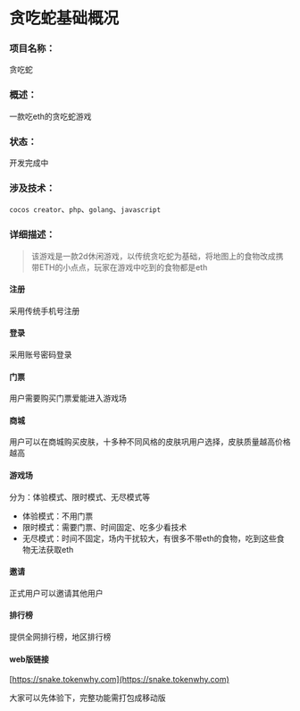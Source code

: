 # 贪吃蛇基础概况

### 项目名称：

贪吃蛇&#x20;

### 概述：&#x20;

一款吃eth的贪吃蛇游戏&#x20;

### 状态：

开发完成中&#x20;

### 涉及技术：

`cocos creator`、`php`、`golang`、`javascript`&#x20;

### 详细描述：&#x20;

> 该游戏是一款2d休闲游戏，以传统贪吃蛇为基础，将地图上的食物改成携带ETH的小点点，玩家在游戏中吃到的食物都是eth

#### 注册

采用传统手机号注册

#### 登录

采用账号密码登录

#### 门票

用户需要购买门票爱能进入游戏场

#### 商城

用户可以在商城购买皮肤，十多种不同风格的皮肤巩用户选择，皮肤质量越高价格越高

#### 游戏场

分为：体验模式、限时模式、无尽模式等

* 体验模式：不用门票
* 限时模式：需要门票、时间固定、吃多少看技术
* 无尽模式：时间不固定，场内干扰较大，有很多不带eth的食物，吃到这些食物无法获取eth

#### 邀请

正式用户可以邀请其他用户

#### 排行榜

提供全网排行榜，地区排行榜

#### **web版链接**

[https://snake.tokenwhy.com](https://snake.tokenwhy.com)​

大家可以先体验下，完整功能需打包成移动版
